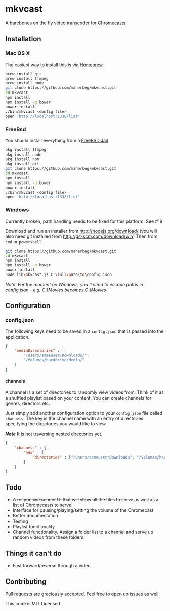 # mkvcast
A barebones on the fly video transcoder for [Chromecasts](https://developers.google.com/cast/).

## Installation
### Mac OS X
The easiest way to install this is via [Homebrew](http://brew.sh)
```bash
brew install git
brew install ffmpeg
brew install node
git clone https://github.com/maherbeg/mkvcast.git
cd mkvcast
npm install
npm install -g bower
bower install
./bin/mkvcast <config file>
open 'http://localhost:1338/list'
```

### FreeBsd
You should install everything from a [FreeBSD Jail](http://www.freebsd.org/doc/handbook/jails-build.html)
```bash
pkg install ffmpeg
pkg install node
pkg install npm
pkg install git
git clone https://github.com/maherbeg/mkvcast.git
cd mkvcast
npm install
npm install -g bower
bower install
./bin/mkvcast <config file>
open 'http://localhost:1338/list'
```

### Windows
Currently broken, path handling needs to be fixed for this platform. See #18

Download and run an installer from http://nodejs.org/download/ (you will also need git installed from http://git-scm.com/download/win)
Then from `cmd` or `powershell`:
```bash
git clone https://github.com/maherbeg/mkvcast.git
cd mkvcast
npm install
npm install -g bower
bower install
node lib\mkvcast.js C:\full\path\to\config.json
```

*Note: For the moment on Windows, you'll need to escape paths in config.json - e.g. C:\Movies becomes C:\\Movies*



## Configuration
### config.json
The following keys need to be saved in a `config.json` that is passed into the application.

```json
{
    "mediaDirectories" : [
        "/Users/someuser/Downloads/",
        "/Volumes/harddrive/Media/"
    ]
}
```



#### channels
A channel is a set of directories to randomly view videos from. Think of it as a shuffled
playlist based on your content. You can create channels for genres, directors etc.

Just simply add another configuration option to your `config.json` file called `channels`.
The key is the channel name with an entry of directories specifying the directories you would
like to view.

***Note*** It is not traversing nested directories yet.
```json
{
    "channels" : {
        "new" : {
            "directories" : ["/Users/someuser/Downloads", "/Volumes/harddrive/Media/NotWatched"]
        }
    }
}
```

## Todo
* ~~A responsive sender UI that will show all the files to serve~~ as well as a list of Chromecasts to serve.
* Interface for pausing/playing/setting the volume of the Chromecast
* Better documentation
* Testing
* Playlist functionality
* Channel functionality. Assign a folder list to a channel and serve up random videos from these folders.

## Things it can't do
* Fast forward/reverse through a video

## Contributing
Pull requests are graciously accepted. Feel free to open up issues as well.

This code is MIT Licensed.
